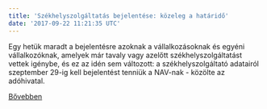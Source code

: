 ```yaml
---
title: 'Székhelyszolgáltatás bejelentése: közeleg a határidő'
date: '2017-09-22 11:21:35 UTC'
---
```


Egy hetük maradt a bejelentésre azoknak a vállalkozásoknak és egyéni vállalkozóknak, amelyek már tavaly vagy azelőtt székhelyszolgáltatást vettek igénybe, és ez az idén sem változott: a székhelyszolgáltató adatairól szeptember 29-ig kell bejelentést tenniük a NAV-nak - közölte az adóhivatal.




[Bővebben](http://ift.tt/2hligq6)
